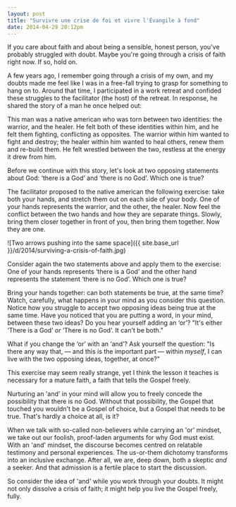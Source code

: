 ```yaml
---
layout: post
title: "Survivre une crise de foi et vivre l'Évangile à fond"
date: 2014-04-29 20:12pm
---
```


If you care about faith and about being a sensible, honest person, you've probably struggled with doubt. Maybe you're going through a crisis of faith right now. If so, hold on.

A few years ago, I remember going through a crisis of my own, and my doubts made me feel like I was in a free-fall trying to grasp for something to hang on to. Around that time, I participated in a work retreat and confided these struggles to the facilitator (the host) of the retreat. In response, he shared the story of a man he once helped out:

This man was a native american who was torn between two identities: the warrior, and the healer. He felt both of these identities within him, and he felt them fighting, conflicting as opposites. The warrior within him wanted to fight and destroy; the healer within him wanted to heal others, renew them and re-build them. He felt wrestled between the two, restless at the energy it drew from him.

Before we continue with this story, let's look at two opposing statements about God: ‘there is a God’ and ‘there is no God’. Which one is true?

<!-- MORE -->

The facilitator proposed to the native american the following exercise: take both your hands, and stretch them out on each side of your body. One of your hands represents the warrior, and the other, the healer. Now feel the conflict between the two hands and how they are separate things. Slowly, bring them closer together in front of you, then bring them together. Now they are one.

![Two arrows pushing into the same space]({{ site.base_url }}/d/2014/surviving-a-crisis-of-faith.jpg)

Consider again the two statements above and apply them to the exercise: One of your hands represents ‘there is a God’ and the other hand represents the statement ‘there is no God’. Which one is true?

Bring your hands together: can both statements be true, at the same time? Watch, carefully, what happens in your mind as you consider this question. Notice how you struggle to accept two opposing ideas being true at the same time. Have you noticed that you are putting a word, in your mind, between these two ideas? Do you hear yourself adding an ‘or’? "It's either ‘There is a God’ _or_ ‘There is no God’. It can't be both."

What if you change the ‘or’ with an ‘and’? Ask yourself the question: "Is there any way that, &mdash; and this is the important part &mdash; within _myself_, I can live with the two opposing ideas, together, at once?"

This exercise may seem really strange,  yet I think the lesson it teaches is necessary for a mature faith, a faith that tells the Gospel freely.

Nurturing an 'and' in your mind will allow you to freely concede the possibility that there is no God. Without that possibility, the Gospel that touched you wouldn't be a Gospel of choice, but a Gospel that needs to be true. That's hardly a choice at all, is it?

When we talk with so-called non-believers while carrying an 'or' mindset, we take out our foolish, proof-laden arguments for why God must exist. With an 'and' mindset, the discourse becomes centred on relatable testimony and personal experiences. The us-or-them dichotomy transforms into an inclusive exchange. After all, we are, deep down, both a skeptic _and_ a seeker. And that admission is a fertile place to start the discussion.

So consider the idea of 'and' while you work through your doubts. It might not only dissolve a crisis of faith; it might help you live the Gospel freely, fully.
